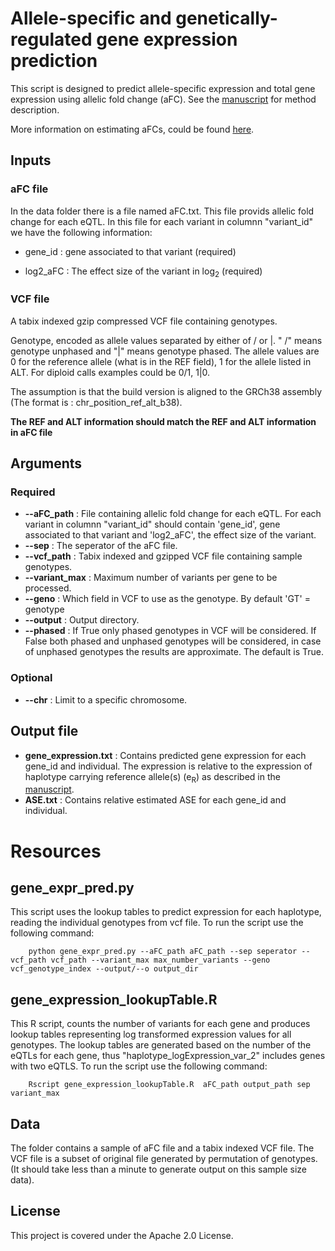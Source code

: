 # Allele-specific and genetically-regulated gene expression prediction
This script is designed to predict allele-specific expression and total gene expression using allelic fold change (aFC). See the [manuscript]([https://www.biorxiv.org/content/10.1101/2022.01.28.478116v1]) for method description.

More information on estimating aFCs, could be found [here](https://github.com/PejLab/aFCn). 

## Inputs

### aFC file
In the data folder there is a file named aFC.txt. This file provids allelic fold change for each eQTL. In this file for each variant in columnn "variant_id" we have the following information:

- gene_id : gene associated to that variant (required)

- log2_aFC : The effect size of the variant in log<sub>2</sub> (required)

### VCF file

A tabix indexed gzip compressed VCF file containing genotypes.

Genotype, encoded as allele values separated by either of / or |. " /" means genotype unphased and "|" means genotype phased. The allele values are 0 for the reference allele (what is in the REF  field), 1 for the allele listed in ALT. For diploid calls examples could be 0/1, 1|0.

The assumption is that the build version is aligned to the GRCh38 assembly (The format is : chr_position_ref_alt_b38).

**The REF and ALT information should match the REF and ALT information in aFC file**

## Arguments

### Required

- **--aFC_path** : File containing allelic fold change for each eQTL. For each variant in columnn "variant_id" should contain 'gene_id', gene associated to that variant and 'log2_aFC', the effect size of the variant. 
- **--sep** : The seperator of the aFC file.
- **--vcf_path** : Tabix indexed and gzipped VCF file containing sample genotypes.
- **--variant_max** : Maximum number of variants per gene to be processed.
- **--geno** : Which field in VCF to use as the genotype. By default 'GT' = genotype
- **--output** : Output directory.
- **--phased** : If True only phased genotypes in VCF will be considered. If False both phased and unphased genotypes will be considered, in case of unphased genotypes the results are approximate. The default is True. 

### Optional
- **--chr** : Limit to a specific chromosome.

## Output file

- **gene_expression.txt** : Contains predicted gene expression for each gene_id and individual. The expression is relative to the expression of haplotype carrying reference allele(s) (e<sub>R</sub>) as described in the [manuscript](https://www.biorxiv.org/content/10.1101/2022.01.28.478116v1).
- **ASE.txt** : Contains relative estimated ASE for each gene_id and individual.

# Resources

## gene_expr_pred.py
This script uses the lookup tables to predict expression for each haplotype, reading the individual genotypes from vcf file. To run the script use the following command:

```Shell
    python gene_expr_pred.py --aFC_path aFC_path --sep seperator --vcf_path vcf_path --variant_max max_number_variants --geno vcf_genotype_index --output/--o output_dir
``` 
## gene_expression_lookupTable.R

This R script, counts the number of variants for each gene and produces lookup tables representing log transformed expression values for all genotypes. The lookup tables are generated based on the number of the eQTLs for each gene, thus "haplotype_logExpression_var_2" includes genes with two eQTLS. To run the script use the following command:

```Shell
    Rscript gene_expression_lookupTable.R  aFC_path output_path sep variant_max
```  

## Data
The folder contains a sample of aFC file and a tabix indexed VCF file. The VCF file is a subset of original file generated by permutation of genotypes. (It should take less than a minute to generate output on this sample size data).

## License
This project is covered under the Apache 2.0 License.
